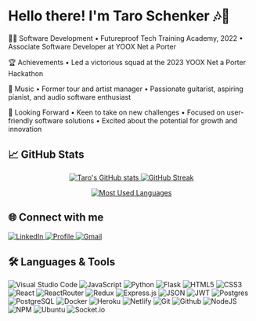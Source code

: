 # Hello there! I'm Taro Schenker 🎶👋

👨‍💻 Software Development
• Futureproof Tech Training Academy, 2022
• Associate Software Developer at YOOX Net a Porter

🏆 Achievements
• Led a victorious squad at the 2023 YOOX Net a Porter Hackathon

🎵 Music
• Former tour and artist manager
• Passionate guitarist, aspiring pianist, and audio software enthusiast

🚀 Looking Forward
• Keen to take on new challenges
• Focused on user-friendly software solutions
• Excited about the potential for growth and innovation
## 📈 GitHub Stats

<p align="center">
  <a href="https://github.com/taroschenker/github-readme-stats">
    <img src="https://github-readme-stats.vercel.app/api?username=taroschenker&theme=nord&show_icons=true" alt="Taro's GitHub stats" />
  </a>
  <a href="https://github.com/taroschenker/github-readme-streak-stats">
    <img src="https://github-readme-streak-stats.herokuapp.com/?user=taroschenker&theme=nord" alt="GitHub Streak" />
  </a>
</p>

<p align="center">
  <a href="https://github.com/taroschenker/github-readme-stats">
    <img src="https://github-readme-stats.vercel.app/api/top-langs/?username=taroschenker&layout=compact&theme=nord" alt="Most Used Languages" />
  </a>
</p>

## 🌐 Connect with me

<p align="left">
  <a href="https://www.linkedin.com/in/taro-schenker/" target="_blank">
    <img src="https://img.shields.io/badge/LinkedIn-0077B5?style=for-the-badge&logo=linkedin&logoColor=white" alt="LinkedIn" />
  </a>
  <a href="https://github.com/TaroSchenker" target="_blank">
    <img src="https://img.shields.io/badge/-Profile-green?style=for-the-badge&logo=gmail&logoColor=white" alt="Profile" />
  </a>
  <a href="mailto:taroschenker@hotmail.co.uk" target="_blank">
    <img src="https://img.shields.io/badge/Gmail-D14836?style=for-the-badge&logo=gmail&logoColor=white" alt="Gmail" />
  </a>
</p>

## 🛠️ Languages & Tools

<p align="left">
  
![Visual Studio Code](https://img.shields.io/badge/Visual%20Studio%20Code-0078d7.svg?style=for-the-badge&logo=visual-studio-code&logoColor=white)
![JavaScript](https://img.shields.io/badge/javascript-%23323330.svg?style=for-the-badge&logo=javascript&logoColor=%23F7DF1E)
![Python](https://img.shields.io/badge/python-3670A0?style=for-the-badge&logo=python&logoColor=ffdd54)
![Flask](https://img.shields.io/badge/flask-%23000.svg?style=for-the-badge&logo=flask&logoColor=white)
![HTML5](https://img.shields.io/badge/html5-%23E34F26.svg?style=for-the-badge&logo=html5&logoColor=white)
![CSS3](https://img.shields.io/badge/css3-%231572B6.svg?style=for-the-badge&logo=css3&logoColor=white)
![React](https://img.shields.io/badge/react-%2320232a.svg?style=for-the-badge&logo=react&logoColor=%2361DAFB)
![ReactRouter](https://img.shields.io/badge/React_Router-CA4245?style=for-the-badge&logo=react-router&logoColor=white)
![Redux](https://img.shields.io/badge/redux-%23593d88.svg?style=for-the-badge&logo=redux&logoColor=white)
![Express.js](https://img.shields.io/badge/express.js-%23404d59.svg?style=for-the-badge&logo=express&logoColor=%2361DAFB)
![JSON](https://img.shields.io/badge/json-5E5C5C?style=for-the-badge&logo=json&logoColor=white)
![JWT](https://img.shields.io/badge/JWT-black?style=for-the-badge&logo=JSON%20web%20tokens)
![Postgres](https://img.shields.io/badge/postgres-%23316192.svg?style=for-the-badge&logo=postgresql&logoColor=white)
![PostgreSQL](https://img.shields.io/badge/PostgreSQL-316192?style=for-the-badge&logo=postgresql&logoColor=white)
![Docker](https://img.shields.io/badge/docker-%230db7ed.svg?style=for-the-badge&logo=docker&logoColor=white)
![Heroku](https://img.shields.io/badge/heroku-%23430098.svg?style=for-the-badge&logo=heroku&logoColor=white)
![Netlify](https://img.shields.io/badge/netlify-%23000000.svg?style=for-the-badge&logo=netlify&logoColor=#00C7B7)
![Git](https://img.shields.io/badge/git-%23F05033.svg?style=for-the-badge&logo=git&logoColor=white)
![Github](https://img.shields.io/badge/GitHub-100000?style=for-the-badge&logo=github&logoColor=white)
![NodeJS](https://img.shields.io/badge/node.js-6DA55F?style=for-the-badge&logo=node.js&logoColor=white)
![NPM](https://img.shields.io/badge/npm-CB3837?style=for-the-badge&logo=npm&logoColor=white)
![Ubuntu](https://img.shields.io/badge/Ubuntu-E95420?style=for-the-badge&logo=ubuntu&logoColor=white)
![Socket.io](https://img.shields.io/badge/Socket.io-black?style=for-the-badge&logo=socket.io&badgeColor=010101)

</p>
